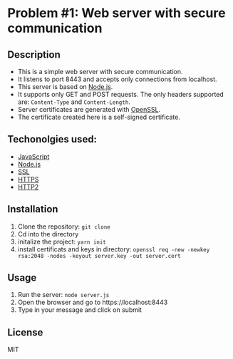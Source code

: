 # Problem #1: Web server with secure communication

## Description

- This is a simple web server with secure communication.
- It listens to port 8443 and accepts only connections from localhost.
- This server is based on [Node.js](https://nodejs.org/en/).
- It supports only GET and POST requests. The only headers supported are: `Content-Type` and `Content-Length`.
- Server certificates are generated with [OpenSSL](https://www.openssl.org/docs/manmaster/apps/x509.html).
- The certificate created here is a self-signed certificate.

## Techonolgies used:

- [JavaScript](https://developer.mozilla.org/en-US/docs/Web/JavaScript)
- [Node.js](https://nodejs.org/en/)
- [SSL](https://en.wikipedia.org/wiki/Transport_Layer_Security)
- [HTTPS](https://en.wikipedia.org/wiki/Hypertext_Transfer_Protocol_Secure)
- [HTTP2](https://en.wikipedia.org/wiki/HTTP/2)

## Installation

1. Clone the repository: `git clone`
2. Cd into the directory
3. initalize the project: `yarn init`
4. install certificats and keys in directory: `openssl req -new -newkey rsa:2048 -nodes -keyout server.key -out server.cert`

## Usage

1. Run the server: `node server.js`
2. Open the browser and go to https://localhost:8443
3. Type in your message and click on submit

## License

MIT
